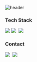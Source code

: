 ![header](https://capsule-render.vercel.app/api?type=waving&color=auto&height=300&section=header&text=Hahn%20Gyutak&fontSize=90&animation=fadeIn&fontAlignY=38&desc=Wellcome%20my%20Git!&descAlignY=81&descAlign=62)

<h3>Tech Stack</h3>
<p>
  <img src="https://img.shields.io/badge/Python-blue?style=for-the-badge&logo=Python&logoColor=white">
  <img src="https://img.shields.io/badge/C-A8B9CC?style=for-the-badge&logo=C&logoColor=white"/></a>&nbsp;  
  <img src="https://img.shields.io/badge/Django-092E20?style=for-the-badge&logo=#DJang&logoColor=white"/></a>&nbsp; 
</p>

<h3>Contact</h3>
<p>
  <a href="https://--/"><img src="https://img.shields.io/badge/Tech%20Blog-262626?style=flat-square&logo=D-Wave Systems&logoColor=white&link=https://ahnsugyeong.tistory.com"/></a>&nbsp
  <a href="mailto:gue707@gmail.com"><img src="https://img.shields.io/badge/Gmail-d14836?style=flat-square&logo=Gmail&logoColor=white&link=mailto:ahnsugyeong@gmail.com"/></a>
</p>

<!--
**HanGyuTak/HanGyuTak** is a ✨ _special_ ✨ repository because its `README.md` (this file) appears on your GitHub profile.

Here are some ideas to get you started:

- 🔭 I’m currently working on ...
- 🌱 I’m currently learning ...
- 👯 I’m looking to collaborate on ...
- 🤔 I’m looking for help with ...
- 💬 Ask me about ...
- 📫 How to reach me: ...
- 😄 Pronouns: ...
- ⚡ Fun fact: ...
-->
